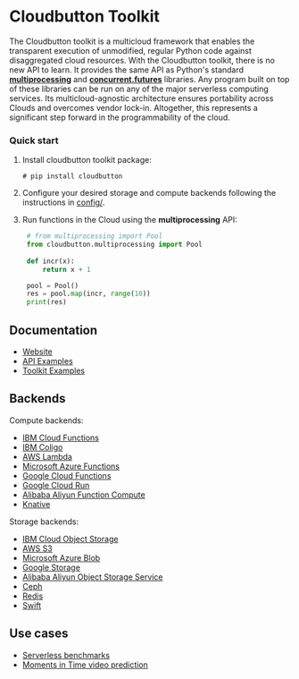 
# Cloudbutton Toolkit

The Cloudbutton toolkit is a multicloud framework that enables the transparent execution of unmodified, regular Python code against disaggregated cloud resources. With the Cloudbutton toolkit, there is no new API to learn. It provides the same API as Python's standard [**multiprocessing**](https://docs.python.org/3/library/multiprocessing.html) and [**concurrent.futures**](https://docs.python.org/3/library/concurrent.futures.html) libraries. Any program built on top of these libraries can be run on any of the major serverless computing services. Its multicloud-agnostic architecture ensures portability across Clouds and overcomes vendor lock-in. Altogether, this represents a significant step forward in the programmability of  the cloud.


### Quick start

1. Install cloudbutton toolkit package:

   ```
   # pip install cloudbutton
   ```

2. Configure your desired storage and compute backends following the instructions in [config/](config/).


3. Run functions in the Cloud using the **multiprocessing** API:

   ```python
    # from multiprocessing import Pool
    from cloudbutton.multiprocessing import Pool
    
    def incr(x):
        return x + 1

    pool = Pool()
    res = pool.map(incr, range(10))
    print(res)
   ```

## Documentation
- [Website](https://cloudbutton.github.io)
- [API Examples](https://github.com/cloudbutton/cloudbutton/tree/master/examples)
- [Toolkit Examples](https://github.com/cloudbutton/examples)


## Backends

Compute backends:

- [IBM Cloud Functions](config/backends/compute/ibm_cf.md)
- [IBM Coligo](config/backends/compute/ibm_cf.md)
- [AWS Lambda](config/backends/compute/aws_lambda.md)
- [Microsoft Azure Functions](config/backends/compute/azure_fa.md)
- [Google Cloud Functions](config/backends/compute/gcp_functions.md)
- [Google Cloud Run](config/backends/compute/gcp_run.md)
- [Alibaba Aliyun Function Compute](config/backends/compute/aliyun_fc.md)
- [Knative](config/backends/compute/knative.md)

Storage backends:

- [IBM Cloud Object Storage](config/backends/storage/ibm_cos.md)
- [AWS S3](config/backends/storage/aws_s3.md)
- [Microsoft Azure Blob](config/backends/storage/azure_blob.md)
- [Google Storage](config/backends/storage/google_storage.md)
- [Alibaba Aliyun Object Storage Service](config/backends/storage/aliyun_oss.md)
- [Ceph](config/backends/storage/ceph.md)
- [Redis](config/backends/storage/redis.md)
- [Swift](config/backends/storage/swift.md)

## Use cases
- [Serverless benchmarks](https://cloudbutton.github.io/benchmarks)
- [Moments in Time video prediction](https://cloudbutton.github.io/examples/example_mit)
